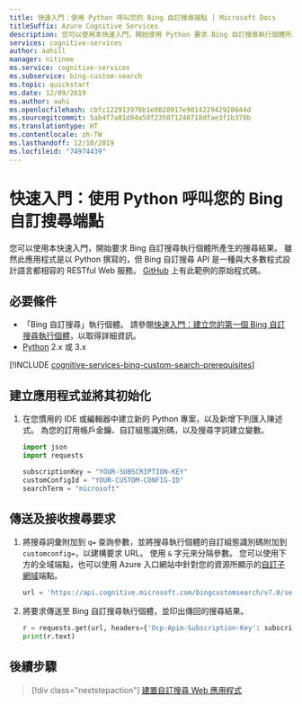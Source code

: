 ```yaml
---
title: 快速入門：使用 Python 呼叫您的 Bing 自訂搜尋端點 | Microsoft Docs
titleSuffix: Azure Cognitive Services
description: 您可以使用本快速入門，開始使用 Python 要求 Bing 自訂搜尋執行個體所產生的搜尋結果
services: cognitive-services
author: aahill
manager: nitinme
ms.service: cognitive-services
ms.subservice: bing-custom-search
ms.topic: quickstart
ms.date: 12/09/2019
ms.author: aahi
ms.openlocfilehash: cbfc122913978b1e0828917e901422942928644d
ms.sourcegitcommit: 5ab4f7a81d04a58f235071240718dfae3f1b370b
ms.translationtype: HT
ms.contentlocale: zh-TW
ms.lasthandoff: 12/10/2019
ms.locfileid: "74974439"
---
```

# <a name="quickstart-call-your-bing-custom-search-endpoint-using-python"></a>快速入門：使用 Python 呼叫您的 Bing 自訂搜尋端點

您可以使用本快速入門，開始要求 Bing 自訂搜尋執行個體所產生的搜尋結果。 雖然此應用程式是以 Python 撰寫的，但 Bing 自訂搜尋 API 是一種與大多數程式設計語言都相容的 RESTful Web 服務。 [GitHub](https://github.com/Azure-Samples/cognitive-services-REST-api-samples/blob/master/python/Search/BingCustomSearchv7.py) 上有此範例的原始程式碼。

## <a name="prerequisites"></a>必要條件

- 「Bing 自訂搜尋」執行個體。 請參閱[快速入門：建立您的第一個 Bing 自訂搜尋執行個體](quick-start.md)，以取得詳細資訊。
- [Python](https://www.python.org/) 2.x 或 3.x

[!INCLUDE [cognitive-services-bing-custom-search-prerequisites](../../../includes/cognitive-services-bing-custom-search-signup-requirements.md)]


## <a name="create-and-initialize-the-application"></a>建立應用程式並將其初始化

1. 在您慣用的 IDE 或編輯器中建立新的 Python 專案，以及新增下列匯入陳述式。 為您的訂用帳戶金鑰、自訂組態識別碼，以及搜尋字詞建立變數。 

    ```python
    import json
    import requests
    
    subscriptionKey = "YOUR-SUBSCRIPTION-KEY"
    customConfigId = "YOUR-CUSTOM-CONFIG-ID"
    searchTerm = "microsoft"
    ```

## <a name="send-and-receive-a-search-request"></a>傳送及接收搜尋要求 

1. 將搜尋詞彙附加到 `q=` 查詢參數，並將搜尋執行個體的自訂組態識別碼附加到 `customconfig=`，以建構要求 URL。 使用 `&` 字元來分隔參數。 您可以使用下方的全域端點，也可以使用 Azure 入口網站中針對您的資源所顯示的[自訂子網域](../../cognitive-services/cognitive-services-custom-subdomains.md)端點。

    ```python
    url = 'https://api.cognitive.microsoft.com/bingcustomsearch/v7.0/search?' + 'q=' + searchTerm + '&' + 'customconfig=' + customConfigId
    ```

2. 將要求傳送至 Bing 自訂搜尋執行個體，並印出傳回的搜尋結果。  

    ```python
    r = requests.get(url, headers={'Ocp-Apim-Subscription-Key': subscriptionKey})
    print(r.text)
    ```

## <a name="next-steps"></a>後續步驟

> [!div class="nextstepaction"]
> [建置自訂搜尋 Web 應用程式](./tutorials/custom-search-web-page.md)
